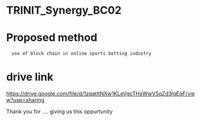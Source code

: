 # TRINIT_Synergy_BC02
# Proposed method
      use of block chain in online sports betting industry
# drive link
https://drive.google.com/file/d/1zqatItNXw1KLeVgcTHxWwV5qZd3lgEgF/view?usp=sharing

Thank you for .... giving us this oppurtunity
